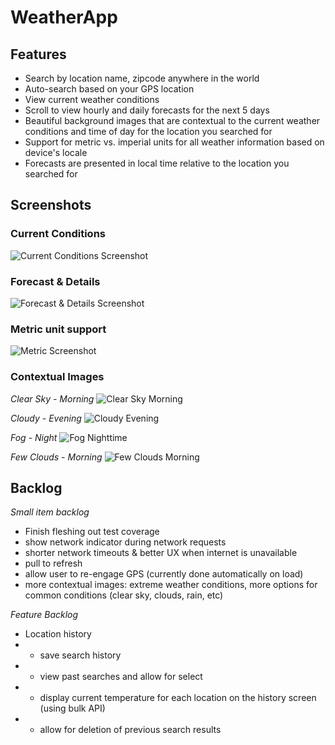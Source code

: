 #  WeatherApp
## Features
* Search by location name, zipcode anywhere in the world
* Auto-search based on your GPS location
* View current weather conditions
* Scroll to view hourly and daily forecasts for the next 5 days
* Beautiful background images that are contextual to the current weather conditions and time of day for the location you searched for
* Support for metric vs. imperial units for all weather information based on device's locale
* Forecasts are presented in local time relative to the location you searched for

## Screenshots
### Current Conditions
![Current Conditions Screenshot](https://github.com/coreysprague/weather/blob/master/Screenshots/gps_top.png)

### Forecast & Details
![Forecast & Details Screenshot](https://github.com/coreysprague/weather/blob/master/Screenshots/gps_bottom.png)

### Metric unit support
![Metric Screenshot](https://github.com/coreysprague/weather/blob/master/Screenshots/localization.png)

### Contextual Images
*Clear Sky - Morning*
![Clear Sky Morning](https://github.com/coreysprague/weather/blob/master/Screenshots/clear_morning_sky.png)

*Cloudy - Evening*
![Cloudy Evening](https://github.com/coreysprague/weather/blob/master/Screenshots/clouds.png)

*Fog - Night*
![Fog Nighttime](https://github.com/coreysprague/weather/blob/master/Screenshots/fog.png)

*Few Clouds - Morning*
![Few Clouds Morning](https://github.com/coreysprague/weather/blob/master/Screenshots/fewclouds_morning.png)

## Backlog
*Small item backlog*
* Finish fleshing out test coverage
* show network indicator during network requests
* shorter network timeouts & better UX when internet is unavailable
* pull to refresh
* allow user to re-engage GPS (currently done automatically on load)
* more contextual images: extreme weather conditions, more options for common conditions (clear sky, clouds, rain, etc)

*Feature Backlog*
* Location history
* * save search history
* * view past searches and allow for select
* * display current temperature for each location on the history screen (using bulk API)
* * allow for deletion of previous search results
